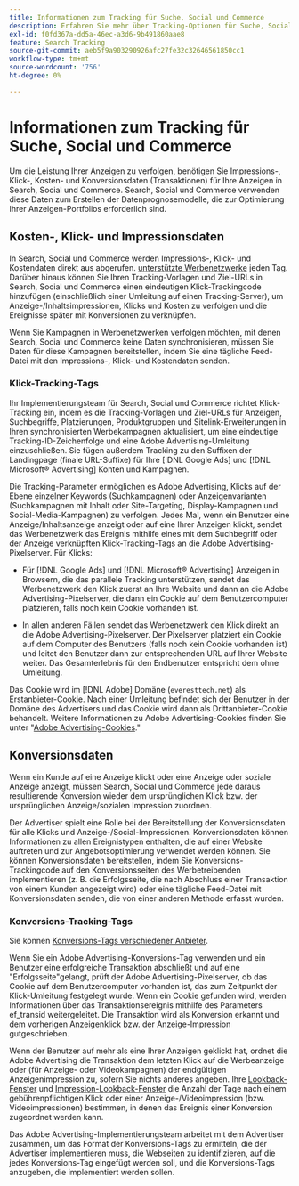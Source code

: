 ```yaml
---
title: Informationen zum Tracking für Suche, Social und Commerce
description: Erfahren Sie mehr über Tracking-Optionen für Suche, Social und Commerce.
exl-id: f0fd367a-dd5a-46ec-a3d6-9b491860aae8
feature: Search Tracking
source-git-commit: aeb5f9a903290926afc27fe32c32646561850cc1
workflow-type: tm+mt
source-wordcount: '756'
ht-degree: 0%

---
```


# Informationen zum Tracking für Suche, Social und Commerce

Um die Leistung Ihrer Anzeigen zu verfolgen, benötigen Sie Impressions-, Klick-, Kosten- und Konversionsdaten (Transaktionen) für Ihre Anzeigen in Search, Social und Commerce. Search, Social und Commerce verwenden diese Daten zum Erstellen der Datenprognosemodelle, die zur Optimierung Ihrer Anzeigen-Portfolios erforderlich sind.

## Kosten-, Klick- und Impressionsdaten

In Search, Social und Commerce werden Impressions-, Klick- und Kostendaten direkt aus abgerufen. [unterstützte Werbenetzwerke](/help/search-social-commerce/introduction/supported-inventory.md) jeden Tag. Darüber hinaus können Sie Ihren Tracking-Vorlagen und Ziel-URLs in Search, Social und Commerce einen eindeutigen Klick-Trackingcode hinzufügen (einschließlich einer Umleitung auf einen Tracking-Server), um Anzeige-/Inhaltsimpressionen, Klicks und Kosten zu verfolgen und die Ereignisse später mit Konversionen zu verknüpfen.

Wenn Sie Kampagnen in Werbenetzwerken verfolgen möchten, mit denen Search, Social und Commerce keine Daten synchronisieren, müssen Sie Daten für diese Kampagnen bereitstellen, indem Sie eine tägliche Feed-Datei mit den Impressions-, Klick- und Kostendaten senden.

### Klick-Tracking-Tags

Ihr Implementierungsteam für Search, Social und Commerce richtet Klick-Tracking ein, indem es die Tracking-Vorlagen und Ziel-URLs für Anzeigen, Suchbegriffe, Platzierungen, Produktgruppen und Sitelink-Erweiterungen in Ihren synchronisierten Werbekampagnen aktualisiert, um eine eindeutige Tracking-ID-Zeichenfolge und eine Adobe Advertising-Umleitung einzuschließen. Sie fügen außerdem Tracking zu den Suffixen der Landingpage (finale URL-Suffixe) für Ihre [!DNL Google Ads] und [!DNL Microsoft® Advertising] Konten und Kampagnen.

Die Tracking-Parameter ermöglichen es Adobe Advertising, Klicks auf der Ebene einzelner Keywords (Suchkampagnen) oder Anzeigenvarianten (Suchkampagnen mit Inhalt oder Site-Targeting, Display-Kampagnen und Social-Media-Kampagnen) zu verfolgen. Jedes Mal, wenn ein Benutzer eine Anzeige/Inhaltsanzeige anzeigt oder auf eine Ihrer Anzeigen klickt, sendet das Werbenetzwerk das Ereignis mithilfe eines mit dem Suchbegriff oder der Anzeige verknüpften Klick-Tracking-Tags an die Adobe Advertising-Pixelserver. Für Klicks:

* Für [!DNL Google Ads] und [!DNL Microsoft® Advertising] Anzeigen in Browsern, die das parallele Tracking unterstützen, sendet das Werbenetzwerk den Klick zuerst an Ihre Website und dann an die Adobe Advertising-Pixelserver, die dann ein Cookie auf dem Benutzercomputer platzieren, falls noch kein Cookie vorhanden ist.

* In allen anderen Fällen sendet das Werbenetzwerk den Klick direkt an die Adobe Advertising-Pixelserver. Der Pixelserver platziert ein Cookie auf dem Computer des Benutzers (falls noch kein Cookie vorhanden ist) und leitet den Benutzer dann zur entsprechenden URL auf Ihrer Website weiter. Das Gesamterlebnis für den Endbenutzer entspricht dem ohne Umleitung.

Das Cookie wird im [!DNL Adobe] Domäne (`everesttech.net`) als Erstanbieter-Cookie. Nach einer Umleitung befindet sich der Benutzer in der Domäne des Advertisers und das Cookie wird dann als Drittanbieter-Cookie behandelt. Weitere Informationen zu Adobe Advertising-Cookies finden Sie unter &quot;[Adobe Advertising-Cookies](https://experienceleague.adobe.com/docs/core-services/interface/ec-cookies/cookies-advertising-cloud.html).&quot;

## Konversionsdaten

Wenn ein Kunde auf eine Anzeige klickt oder eine Anzeige oder soziale Anzeige anzeigt, müssen Search, Social und Commerce jede daraus resultierende Konversion wieder dem ursprünglichen Klick bzw. der ursprünglichen Anzeige/sozialen Impression zuordnen.

Der Advertiser spielt eine Rolle bei der Bereitstellung der Konversionsdaten für alle Klicks und Anzeige-/Social-Impressionen. Konversionsdaten können Informationen zu allen Ereignistypen enthalten, die auf einer Website auftreten und zur Angebotsoptimierung verwendet werden können. Sie können Konversionsdaten bereitstellen, indem Sie Konversions-Trackingcode auf den Konversionsseiten des Werbetreibenden implementieren (z. B. die Erfolgsseite, die nach Abschluss einer Transaktion von einem Kunden angezeigt wird) oder eine tägliche Feed-Datei mit Konversionsdaten senden, die von einer anderen Methode erfasst wurden.

### Konversions-Tracking-Tags

Sie können [Konversions-Tags verschiedener Anbieter](/help/search-social-commerce/tracking/conversion-tracking-about.md).

Wenn Sie ein Adobe Advertising-Konversions-Tag verwenden und ein Benutzer eine erfolgreiche Transaktion abschließt und auf eine &quot;Erfolgsseite&quot;gelangt, prüft der Adobe Advertising-Pixelserver, ob das Cookie auf dem Benutzercomputer vorhanden ist, das zum Zeitpunkt der Klick-Umleitung festgelegt wurde. Wenn ein Cookie gefunden wird, werden Informationen über das Transaktionsereignis mithilfe des Parameters ef_transid weitergeleitet. Die Transaktion wird als Konversion erkannt und dem vorherigen Anzeigenklick bzw. der Anzeige-Impression gutgeschrieben.

Wenn der Benutzer auf mehr als eine Ihrer Anzeigen geklickt hat, ordnet die Adobe Advertising die Transaktion dem letzten Klick auf die Werbeanzeige oder (für Anzeige- oder Videokampagnen) der endgültigen Anzeigenimpression zu, sofern Sie nichts anderes angeben. Ihre [Lookback-Fenster](/help/search-social-commerce/glossary.md#c-d) und [Impression-Lookback-Fenster](/help/search-social-commerce/glossary.md#i-j) die Anzahl der Tage nach einem gebührenpflichtigen Klick oder einer Anzeige-/Videoimpression (bzw. Videoimpressionen) bestimmen, in denen das Ereignis einer Konversion zugeordnet werden kann.

Das Adobe Advertising-Implementierungsteam arbeitet mit dem Advertiser zusammen, um das Format der Konversions-Tags zu ermitteln, die der Advertiser implementieren muss, die Webseiten zu identifizieren, auf die jedes Konversions-Tag eingefügt werden soll, und die Konversions-Tags anzugeben, die implementiert werden sollen.
